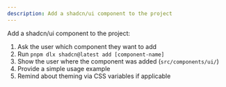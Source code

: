 ```yaml
---
description: Add a shadcn/ui component to the project
---
```


Add a shadcn/ui component to the project:

1. Ask the user which component they want to add
2. Run `pnpm dlx shadcn@latest add [component-name]`
3. Show the user where the component was added (`src/components/ui/`)
4. Provide a simple usage example
5. Remind about theming via CSS variables if applicable
